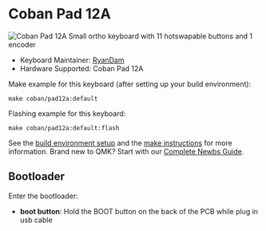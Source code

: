 # Coban Pad 12A

![Coban Pad 12A](https://i.imgur.com/PTIaQld.jpeg)
Small ortho keyboard with 11 hotswapable buttons and 1 encoder

* Keyboard Maintainer: [RyanDam](https://github.com/RyanDam)  
* Hardware Supported: Coban Pad 12A

Make example for this keyboard (after setting up your build environment):

    make coban/pad12a:default

Flashing example for this keyboard:

    make coban/pad12a:default:flash

See the [build environment setup](https://docs.qmk.fm/#/getting_started_build_tools) and the [make instructions](https://docs.qmk.fm/#/getting_started_make_guide) for more information. Brand new to QMK? Start with our [Complete Newbs Guide](https://docs.qmk.fm/#/newbs).

## Bootloader

Enter the bootloader:

* **boot button**: Hold the BOOT button on the back of the PCB while plug in usb cable
